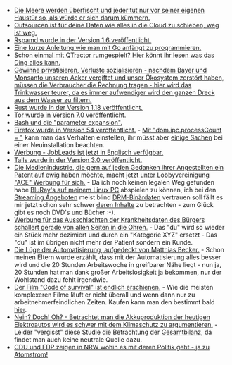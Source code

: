 * [Die Meere werden überfischt und jeder tut nur vor seiner eigenen Haustür so, als würde er sich darum kümmern.](https://www.heise.de/tp/features/Der-grosse-Fischzug-3718149.html)
* [Outsourcen ist für deine Daten wie alles in die Cloud zu schieben, weg ist weg.](https://blog.fefe.de/?ts=a7c06c8e)
* [Rspamd wurde in der Version 1.6 veröffentlicht.](http://www.phoronix.com/scan.php?page=news_item&px=rspamd-1.6-Released)
* [Eine kurze Anleitung wie man mit Go anfängt zu programmieren.](https://opensource.com/article/17/6/getting-started-go)
* [Schon einmal mit QTractor rumgespielt? Hier könnt ihr lesen was das Ding alles kann.](https://opensource.com/article/17/6/qtractor-audio)
* [Gewinne privatisieren, Verluste sozialisieren - nachdem Bayer und Monsanto unseren Acker vergiftet und unser Ökosystem zerstört haben, müssen die Verbraucher die Rechnung tragen - hier wird das Trinkwasser teurer, da es immer aufwendiger wird den ganzen Dreck aus dem Wasser zu filtern.](http://www.sonnenseite.com/de/politik/trinkwasser-preissteigerung-bis-zu-45-prozent-erwartet.html)
* [Rust wurde in der Version 1.18 veröffentlicht.](https://www.pro-linux.de/news/1/24826/rust-118-vorgestellt.html)
* [Tor wurde in Version 7.0 veröffentlicht.](https://blog.torproject.org/blog/tor-browser-70-released)
* [Bash und die "parameter expansion".](https://opensource.com/article/17/6/bash-parameter-expansion)
* [Firefox wurde in Version 54 veröffentlicht.](https://www.pro-linux.de/news/1/24839/firefox-54-freigegeben.html) - [Mit "dom.ipc.processCount = <int>"](https://www.heise.de/forum/heise-online/News-Kommentare/Firefox-54-mit-Multiprozess-Architektur/Re-warum-nicht-ein-Task-pro-Tab-Und-den-task-dann-bitte-auch-entsprechend-bene/posting-30538551/show/) kann man das Verhalten einstellen, ihr müsst aber [einige Sachen](https://www.heise.de/forum/heise-online/News-Kommentare/Firefox-54-mit-Multiprozess-Architektur/Re-FF-bleibt-alternativlos/posting-30538108/show/) bei einer Neuinstallation beachten.
* [Werbung - JobLeads ist jetzt in Englisch verfügbar.](https://www.jobleads.de)
* [Tails wurde in der Version 3.0 veröffentlicht.](https://www.pro-linux.de/news/1/24838/tails-30-basiert-auf-debian-9-stretch.html)
* [Die Medienindustrie, die gern auf jeden Gedanken ihrer Angestellten ein Patent auf ewig haben möchte, macht jetzt unter Lobbyvereinigung "ACE" Werbung für sich.](https://www.heise.de/newsticker/meldung/30-internationale-Medienunternehmen-bilden-Allianz-gegen-Piraterie-3743059.html) - Da ich noch keinen legalen Weg gefunden habe [BluRay's auf meinem Linux PC](https://www.heise.de/forum/heise-online/News-Kommentare/30-internationale-Medienunternehmen-bilden-Allianz-gegen-Piraterie/This-DVD-cannot-be-played-in-your-region/posting-30540540/show/) abspielen zu können, ich bei den [Streaming Angeboten](https://www.heise.de/forum/heise-online/News-Kommentare/30-internationale-Medienunternehmen-bilden-Allianz-gegen-Piraterie/wo-wann-und-auf-welchem-Geraet-es-will-ach-ja/posting-30538717/show/) meist blind [DRM-Binärdaten](https://www.heise.de/forum/heise-online/News-Kommentare/30-internationale-Medienunternehmen-bilden-Allianz-gegen-Piraterie/Liebe-internationale-Medienunternehmen/posting-30537473/show/) vertrauen soll fällt es mir jetzt schon sehr schwer [deren Inhalte](https://www.heise.de/forum/heise-online/News-Kommentare/30-internationale-Medienunternehmen-bilden-Allianz-gegen-Piraterie/Wer-definiert-was-legal-ist/posting-30537352/show/) zu betrachten - zum Glück gibt es noch DVD's und Bücher :-).
* [Werbung für das Ausschlachten der Krankheitsdaten des Bürgers schallert gerade von allen Seiten in die Ohren.](https://www.heise.de/newsticker/meldung/Digitalgipfel-Mit-eHealth-und-Big-Data-kommt-die-Praezisionsmedizin-3742912.html) - Das "du" wird so wieder ein Stück mehr dezimiert und durch ein "Kategorie XYZ" ersetzt - Das "du" ist im übrigen nicht mehr der Patient sondern ein Kunde.
* [Die Lüge der Automatisierung, aufgedeckt von Matthias Becker.](https://www.heise.de/tp/features/Ein-Hoffnungstraeger-der-nur-enttaeuschen-kann-3728723.html) - Schon meinen Eltern wurde erzählt, dass mit der Automatisierung alles besser wird und die 20 Stunden Arbeitswoche in greifbarer Nähe liegt - nun ja, 20 Stunden hat man dank großer Arbeitslosigkeit ja bekommen, nur der Wohlstand dazu fehlt irgendwie.
* [Der Film "Code of survival" ist endlich erschienen.](http://www.codeofsurvival.de) - Wie die meisten komplexeren Filme läuft er nicht überall und wenn dann nur zu arbeitnehmerfeindlichen Zeiten. Kaufen kann man den bestimmt bald [hier](http://shop.denkmalfilm.tv/main_bigware_29.php?bigPfad=20&sort=3a&language=de).
* [Nein? Doch! Oh? - Betrachtet man die Akkuproduktion der heutigen Elektroautos wird es schwer mit dem Klimaschutz zu argumentieren.](https://www.golem.de/news/umwelt-elektroautos-kein-mittel-zur-co2-reduktion-1706-128385.html) - Leider "vergisst" diese Studie die Betrachtung der [Gesamtbilanz](https://forum.golem.de/kommentare/automobil/umwelt-elektroautos-kein-mittel-zur-co2-reduktion/aehm-....-gesamtbilanz/110077,4832404,4832404,read.html#msg-4832404), da findet man auch keine neutrale Quelle dazu.
* [CDU und FDP zeigen in NRW wohin es mit deren Politik geht - ja zu Atomstrom!](http://www.sonnenseite.com/de/politik/energiewende-verkehrt-nrw-macht-salto-rueckwaerts.html)
